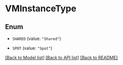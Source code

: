 # VMInstanceType

## Enum


* `SHARED` (value: `"Shared"`)

* `SPOT` (value: `"Spot"`)


[[Back to Model list]](../README.md#documentation-for-models) [[Back to API list]](../README.md#documentation-for-api-endpoints) [[Back to README]](../README.md)


